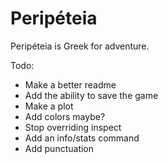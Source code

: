 # Peripéteia

Peripéteia is Greek for adventure.

Todo:
* Make a better readme
* Add the ability to save the game
* Make a plot
* Add colors maybe?
* Stop overriding inspect
* Add an info/stats command
* Add punctuation
